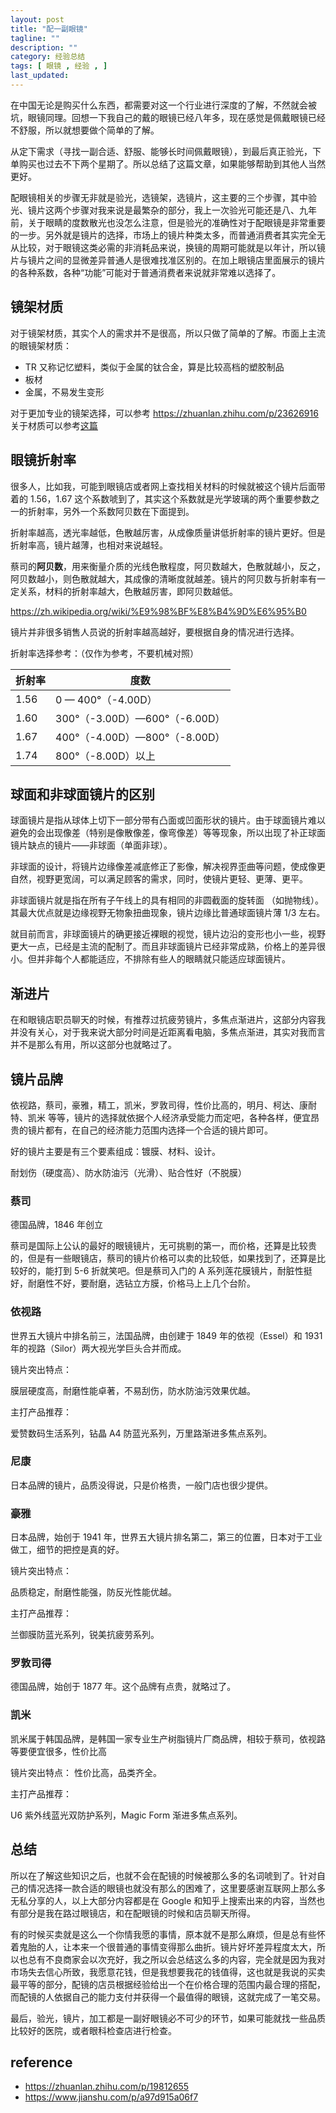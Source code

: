 ```yaml
---
layout: post
title: "配一副眼镜"
tagline: ""
description: ""
category: 经验总结
tags: [ 眼镜 , 经验 , ]
last_updated:
---
```



在中国无论是购买什么东西，都需要对这一个行业进行深度的了解，不然就会被坑，眼镜同理。回想一下我自己的戴的眼镜已经八年多，现在感觉是佩戴眼镜已经不舒服，所以就想要做个简单的了解。

从定下需求（寻找一副合适、舒服、能够长时间佩戴眼镜），到最后真正验光，下单购买也过去不下两个星期了。所以总结了这篇文章，如果能够帮助到其他人当然更好。

配眼镜相关的步骤无非就是验光，选镜架，选镜片，这主要的三个步骤，其中验光、镜片这两个步骤对我来说是最繁杂的部分，我上一次验光可能还是八、九年前，关于眼睛的度数散光也没怎么注意，但是验光的准确性对于配眼镜是非常重要的一步。另外就是镜片的选择，市场上的镜片种类太多，而普通消费者其实完全无从比较，对于眼镜这类必需的非消耗品来说，换镜的周期可能就是以年计，所以镜片与镜片之间的显微差异普通人是很难找准区别的。在加上眼镜店里面展示的镜片的各种系数，各种“功能”可能对于普通消费者来说就非常难以选择了。

## 镜架材质
对于镜架材质，其实个人的需求并不是很高，所以只做了简单的了解。市面上主流的眼镜架材质：

- TR 又称记忆塑料，类似于金属的钛合金，算是比较高档的塑胶制品
- 板材
- 金属，不易发生变形

对于更加专业的镜架选择，可以参考 <https://zhuanlan.zhihu.com/p/23626916> 关于材质可以参考[这篇](https://zhuanlan.zhihu.com/p/19869522)

## 眼镜折射率
很多人，比如我，可能到眼镜店或者网上查找相关材料的时候就被这个镜片后面带着的 1.56，1.67 这个系数唬到了，其实这个系数就是光学玻璃的两个重要参数之一的折射率，另外一个系数阿贝数在下面提到。

折射率越高，透光率越低，色散越厉害，从成像质量讲低折射率的镜片更好。但是折射率高，镜片越薄，也相对来说越轻。

蔡司的**阿贝数**，用来衡量介质的光线色散程度，阿贝数越大，色散就越小，反之，阿贝数越小，则色散就越大，其成像的清晰度就越差。镜片的阿贝数与折射率有一定关系，材料的折射率越大，色散越厉害，即阿贝数越低。

https://zh.wikipedia.org/wiki/%E9%98%BF%E8%B4%9D%E6%95%B0

镜片并非很多销售人员说的折射率越高越好，要根据自身的情况进行选择。

折射率选择参考：（仅作为参考，不要机械对照）

折射率      |  度数
--------------|-------------------
1.56 | 0 — 400°（-4.00D）
1.60 | 300°（-3.00D）—600°（-6.00D）
1.67 | 400°（-4.00D）—800°（-8.00D）
1.74 | 800°（-8.00D）以上

## 球面和非球面镜片的区别
球面镜片是指从球体上切下一部分带有凸面或凹面形状的镜片。由于球面镜片难以避免的会出现像差（特别是像散像差，像弯像差）等等现象，所以出现了补正球面镜片缺点的镜片——非球面（单面非球）。

非球面的设计，将镜片边缘像差减底修正了影像，解决视界歪曲等问题，使成像更自然，视野更宽阔，可以满足顾客的需求，同时，使镜片更轻、更薄、更平。

非球面镜片就是指在所有子午线上的具有相同的非圆截面的旋转面
（如抛物线）。其最大优点就是边缘视野无物象扭曲现象，镜片边缘比普通球面镜片薄 1/3 左右。

就目前而言，非球面镜片的确更接近裸眼的视觉，镜片边沿的变形也小一些，视野更大一点，已经是主流的配制了。而且非球面镜片已经非常成熟，价格上的差异很小。但并非每个人都能适应，不排除有些人的眼睛就只能适应球面镜片。

## 渐进片
在和眼镜店职员聊天的时候，有推荐过抗疲劳镜片，多焦点渐进片，这部分内容我并没有关心，对于我来说大部分时间是近距离看电脑，多焦点渐进，其实对我而言并不是那么有用，所以这部分也就略过了。

## 镜片品牌
依视路，蔡司，豪雅，精工，凯米，罗敦司得，性价比高的，明月、柯达、康耐特、凯米 等等，镜片的选择就依据个人经济承受能力而定吧，各种各样，便宜昂贵的镜片都有，在自己的经济能力范围内选择一个合适的镜片即可。

好的镜片主要是有三个要素组成：镀膜、材料、设计。

耐划伤（硬度高）、防水防油污（光滑）、贴合性好（不脱膜）

### 蔡司
德国品牌，1846 年创立

蔡司是国际上公认的最好的眼镜镜片，无可挑剔的第一，而价格，还算是比较贵的，但是有一些眼镜店，蔡司的镜片价格可以卖的比较低，如果找到了，还算是比较好的，能打到 5-6 折就笑吧。但是蔡司入门的 A 系列莲花膜镜片，耐脏性挺好，耐磨性不好，要耐磨，选钻立方膜，价格马上上几个台阶。

### 依视路

世界五大镜片中排名前三，法国品牌，由创建于 1849 年的依视（Essel）和 1931 年的视路（Silor）两大视光学巨头合并而成。

镜片突出特点：

膜层硬度高，耐磨性能卓著，不易刮伤，防水防油污效果优越。

主打产品推荐：

爱赞数码生活系列，钻晶 A4 防蓝光系列，万里路渐进多焦点系列。

### 尼康
日本品牌的镜片，品质没得说，只是价格贵，一般门店也很少提供。

### 豪雅
日本品牌，始创于 1941 年，世界五大镜片排名第二，第三的位置，日本对于工业做工，细节的把控是真的好。

镜片突出特点：

品质稳定，耐磨性能强，防反光性能优越。

主打产品推荐：

兰御膜防蓝光系列，锐美抗疲劳系列。

### 罗敦司得
德国品牌，始创于 1877 年。这个品牌有点贵，就略过了。

### 凯米
凯米属于韩国品牌，是韩国一家专业生产树脂镜片厂商品牌，相较于蔡司，依视路等要便宜很多，性价比高

镜片突出特点：
性价比高，品类齐全。

主打产品推荐：

U6 紫外线蓝光双防护系列，Magic Form 渐进多焦点系列。

## 总结
所以在了解这些知识之后，也就不会在配镜的时候被那么多的名词唬到了。针对自己的情况选择一款合适的眼镜也就没有那么的困难了，这里要感谢互联网上那么多无私分享的人，以上大部分内容都是在 Google 和知乎上搜索出来的内容，当然也有部分是我在路过眼镜店，和在配眼镜的时候和店员聊天所得。

有的时候买卖就是这么一个你情我愿的事情，原本就不是那么麻烦，但是总有些怀着鬼胎的人，让本来一个很普通的事情变得那么曲折。镜片好坏差异程度太大，所以也总有不良商家会以次充好，我之所以会总结这么多的内容，完全就是因为我对市场失去信心所致，我愿意花钱，但是我想要我花的钱值得，这也就是我说的买卖最平等的部分，配镜的店员根据经验给出一个在价格合理的范围内最合理的搭配，而配镜的人依据自己的能力支付并获得一个最值得的眼镜，这就完成了一笔交易。

最后，验光，镜片，加工都是一副好眼镜必不可少的环节，如果可能就找一些品质比较好的医院，或者眼科检查店进行检查。

## reference

- <https://zhuanlan.zhihu.com/p/19812655>
- <https://www.jianshu.com/p/a97d915a06f7>
